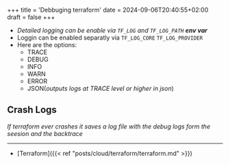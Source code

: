 +++
title = 'Debbuging terraform'
date = 2024-09-06T20:40:55+02:00
draft = false
+++
- *Detailed logging can be enable via `TF_LOG` and `TF_LOG_PATH` **env var*** 
- Loggin can be enabled separatly via `TF_LOG_CORE` `TF_LOG_PROVIDER`
- Here are the options:
    - TRACE
    - DEBUG
    - INFO
    - WARN
    - ERROR
    - JSON(*outputs logs at TRACE level or higher in json*)

## Crash Logs
*If terraform ever crashes it saves a log file with the debug logs form the seesion and the backtrace*


--- 
- [Terraform]({{< ref "posts/cloud/terraform/terraform.md" >}})
